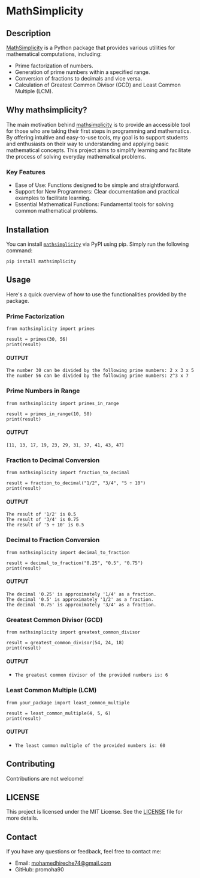# MathSimplicity

## Description

[MathSimplicity](mathsimplicity/mathsimplicity.py) is a Python package that provides various utilities for mathematical computations, including:

- Prime factorization of numbers.
- Generation of prime numbers within a specified range.
- Conversion of fractions to decimals and vice versa.
- Calculation of Greatest Common Divisor (GCD) and Least Common Multiple (LCM).

## Why mathsimplicity?
The main motivation behind [mathsimplicity](mathsimplicity/mathsimplicity.py) is to provide an accessible tool for those who are taking their first steps in programming and mathematics. By offering intuitive and easy-to-use tools, my goal is to support students and enthusiasts on their way to understanding and applying basic mathematical concepts. This project aims to simplify learning and facilitate the process of solving everyday mathematical problems.

### Key Features
- Ease of Use: Functions designed to be simple and straightforward.
- Support for New Programmers: Clear documentation and practical examples to facilitate learning.
- Essential Mathematical Functions: Fundamental tools for solving common mathematical problems.

## Installation

You can install [`mathsimplicity`](mathsimplicity/mathsimplicity.py) via PyPI using pip. Simply run the following command:

```
pip install mathsimplicity
```

## Usage
Here's a quick overview of how to use the functionalities provided by the package.
### Prime Factorization
```
from mathsimplicity import primes

result = primes(30, 56)
print(result)
```
#### OUTPUT
```
The number 30 can be divided by the following prime numbers: 2 x 3 x 5
The number 56 can be divided by the following prime numbers: 2^3 x 7
```

### Prime Numbers in Range
```
from mathsimplicity import primes_in_range

result = primes_in_range(10, 50)
print(result)

```
#### OUTPUT
```
[11, 13, 17, 19, 23, 29, 31, 37, 41, 43, 47]
```

### Fraction to Decimal Conversion
```
from mathsimplicity import fraction_to_decimal

result = fraction_to_decimal("1/2", "3/4", "5 ÷ 10")
print(result)
```
#### OUTPUT
```
The result of '1/2' is 0.5
The result of '3/4' is 0.75
The result of '5 ÷ 10' is 0.5
```

### Decimal to Fraction Conversion
```
from mathsimplicity import decimal_to_fraction

result = decimal_to_fraction("0.25", "0.5", "0.75")
print(result)
```
#### OUTPUT
```
The decimal '0.25' is approximately '1/4' as a fraction.
The decimal '0.5' is approximately '1/2' as a fraction.
The decimal '0.75' is approximately '3/4' as a fraction.
```

### Greatest Common Divisor (GCD)
```
from mathsimplicity import greatest_common_divisor

result = greatest_common_divisor(54, 24, 18)
print(result)
```
#### OUTPUT
- ```The greatest common divisor of the provided numbers is: 6```

### Least Common Multiple (LCM)
```
from your_package import least_common_multiple

result = least_common_multiple(4, 5, 6)
print(result)
```
#### OUTPUT
- ```The least common multiple of the provided numbers is: 60```

## Contributing
Contributions are not welcome!

## LICENSE
This project is licensed under the MIT License. See the [LICENSE](LICENSE) file for more details.

## Contact
If you have any questions or feedback, feel free to contact me:

- Email: mohamedhireche74@gmail.com
- GitHub: promoha90